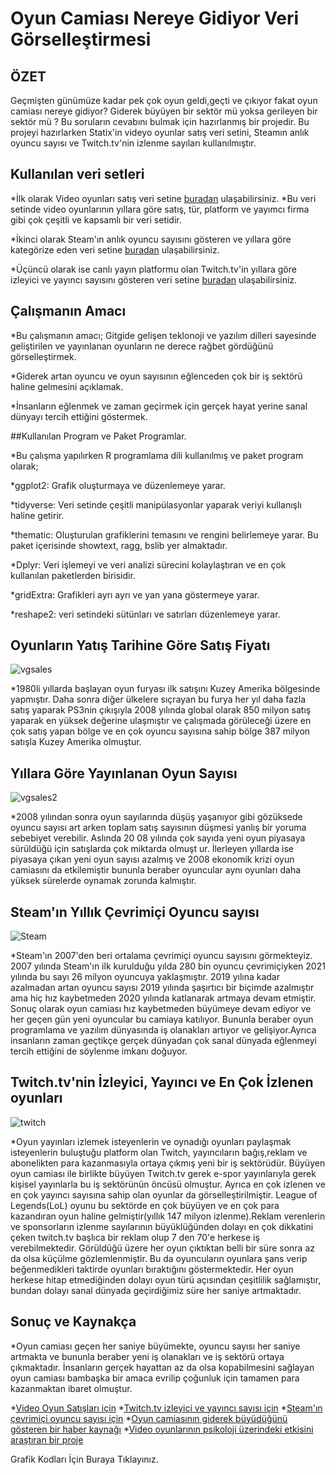 # Oyun Camiası Nereye Gidiyor Veri Görselleştirmesi

## ÖZET

Geçmişten günümüze kadar pek çok oyun geldi,geçti ve çıkıyor fakat oyun camiası nereye gidiyor?
Giderek büyüyen bir sektör mü yoksa gerileyen bir sektör mü ? Bu soruların cevabını bulmak için
hazırlanmış bir projedir. Bu projeyi hazırlarken Statix'in videyo oyunlar satış veri setini,
Steamın anlık oyuncu sayısı ve Twitch.tv'nin izlenme sayıları kullanılmıştır.


## Kullanılan veri setleri

*İlk olarak Video oyunları satış veri setine [buradan](https://www.kaggle.com/datasets/gregorut/videogamesales) ulaşabilirsiniz.
*Bu veri setinde video oyunlarının yıllara göre satış, tür, platform ve yayımcı firma gibi çok çeşitli ve kapsamlı bir veri setidir.

*İkinci olarak Steam'ın anlık oyuncu sayısını gösteren ve yıllara göre kategörize eden veri setine [buradan](https://backlinko.com/steam-users)
ulaşabilirsiniz.

*Üçüncü olarak ise canlı yayın platformu olan Twitch.tv'in yıllara göre izleyici ve yayıncı sayısını gösteren veri setine [buradan](https://www.kaggle.com/code/suvojithaldar/analyzing-top-games-and-categories-on-twitch-2016) ulaşabilirsiniz.


## Çalışmanın Amacı

*Bu çalışmanın amacı; Gitgide gelişen teklonoji ve yazılım dilleri sayesinde geliştirilen ve yayınlanan oyunların ne derece rağbet gördüğünü görselleştirmek.

*Giderek artan oyuncu ve oyun sayısının eğlenceden çok bir iş sektörü haline gelmesini açıklamak.

*İnsanların eğlenmek ve zaman geçirmek için gerçek hayat yerine sanal dünyayı tercih ettiğini göstermek.

##Kullanılan Program ve Paket Programlar.

*Bu çalışma yapılırken R programlama dili kullanılmış ve paket program olarak;

*ggplot2: Grafik oluşturmaya ve düzenlemeye yarar.

*tidyverse: Veri setinde çeşitli manipülasyonlar yaparak veriyi kullanışlı haline getirir.

*thematic: Oluşturulan grafiklerini temasını ve rengini belirlemeye yarar. Bu paket içerisinde showtext, ragg, bslib yer almaktadır.

*Dplyr: Veri işlemeyi ve veri analizi sürecini kolaylaştıran ve en çok kullanılan paketlerden birisidir.

*gridExtra: Grafikleri ayrı ayrı ve yan yana göstermeye yarar.

*reshape2: veri setindeki sütünları ve satırları düzenlemeye yarar.

## Oyunların Yatış Tarihine Göre Satış Fiyatı

![vgsales](vgsales.png)

*1980li yıllarda başlayan oyun furyası ilk satışını Kuzey Amerika bölgesinde yapmıştır. 
Daha sonra diğer ülkelere sıçrayan bu furya her yıl daha fazla satış yaparak PS3nin 
çıkışıyla 2008 yılında global olarak 850 milyon satış yaparak en yüksek değerine
ulaşmıştır ve çalışmada görüleceği üzere en çok satış yapan bölge ve en çok oyuncu
sayısına sahip bölge 387 milyon satışla Kuzey Amerika olmuştur.

## Yıllara Göre Yayınlanan Oyun Sayısı

![vgsales2](vgsales2.png)

*2008 yılından sonra oyun sayılarında düşüş yaşanıyor gibi gözüksede oyuncu sayısı art
arken toplam satış sayısının düşmesi yanlış bir yoruma sebebiyet verebilir. Aslında 20
08 yılında çok sayıda yeni oyun piyasaya sürüldüğü için satışlarda çok miktarda olmuşt
ur. İlerleyen yıllarda ise piyasaya çıkan yeni oyun sayısı azalmış ve 2008 ekonomik krizi
oyun camiasını da etkilemiştir bununla beraber oyuncular aynı oyunları daha yüksek sürelerde
oynamak zorunda kalmıştır.

## Steam'ın Yıllık Çevrimiçi Oyuncu sayısı
![Steam](Steam.png)

*Steam'ın 2007'den beri ortalama çevrimiçi oyuncu sayısını görmekteyiz. 2007 yılında Steam'ın ilk kurulduğu yılda 280 bin oyuncu çevrimiçiyken 2021 yılında bu sayı 26 milyon oyuncuya yaklaşmıştır. 2019 yılına kadar azalmadan artan oyuncu sayısı 2019 yılında şaşırtıcı bir biçimde azalmıştır ama hiç hız kaybetmeden 2020 yılında katlanarak artmaya devam etmiştir. Sonuç olarak oyun camiası hız kaybetmeden büyümeye devam ediyor ve her geçen gün yeni oyuncular bu camiaya katılıyor. Bununla beraber oyun programlama ve yazılım dünyasında iş olanakları artıyor ve gelişiyor.Ayrıca insanların zaman geçtikçe gerçek dünyadan çok sanal dünyada eğlenmeyi tercih ettiğini de söylenme imkanı doğuyor.


## Twitch.tv'nin İzleyici, Yayıncı ve En Çok İzlenen oyunları

![twitch](twitch.png)

*Oyun yayınları izlemek isteyenlerin ve oynadığı oyunları paylaşmak isteyenlerin
buluştuğu platform olan Twitch, yayıncıların bağış,reklam ve abonelikten para 
kazanmasıyla ortaya çıkmış yeni bir iş sektörüdür. Büyüyen oyun camiası ile birlikte
büyüyen Twitch.tv gerek e-spor yayınlarıyla gerek kişisel yayınlarla bu iş sektörünün
öncüsü olmuştur. Ayrıca en çok izlenen ve en çok yayıncı sayısına sahip olan oyunlar da 
görselleştirilmiştir. League of Legends(LoL) oyunu bu sektörde en çok büyüyen ve en
çok para kazandıran oyun haline gelmiştir(yıllık 147 milyon izlenme).Reklam verenlerin
ve sponsorların izlenme sayılarının büyüklüğünden dolayı en çok dikkatini çeken
twitch.tv başlıca bir reklam olup 7 den 70'e herkese iş verebilmektedir. Görüldüğü üzere
her oyun çıktıktan belli bir süre sonra az da olsa küçülme gözlemlenmiştir. Bu da 
oyuncuların oyunlara şans verip beğenmedikleri taktirde oyunları bıraktığını
göstermektedir. Her oyun herkese hitap etmediğinden dolayı oyun türü açısından
çeşitlilik sağlamıştır, bundan dolayı sanal dünyada geçirdiğimiz süre her saniye
artmaktadır.

## Sonuç ve Kaynakça

*Oyun camiası geçen her saniye büyümekte, oyuncu sayısı her saniye artmakta ve bununla beraber yeni iş olanakları ve iş sektörü ortaya çıkmaktadır.
İnsanların gerçek hayattan az da olsa kopabilmesini sağlayan oyun camiası bambaşka bir amaca evrilip çoğunluk için tamamen para kazanmaktan ibaret olmuştur.

*[Video Oyun Satışları için](https://www.kaggle.com/datasets/gregorut/videogamesales)
*[Twitch.tv izleyici ve yayıncı sayısı için](https://www.kaggle.com/code/suvojithaldar/analyzing-top-games-and-categories-on-twitch-2016)
*[Steam'ın çevrimiçi oyuncu sayısı için](https://backlinko.com/steam-users)
*[Oyun camiasının giderek büyüdüğünü gösteren bir haber kaynağı](https://www.aa.com.tr/tr/bilim-teknoloji/oyun-pazarinin-buyuklugu-2021de-176-milyar-dolar-oldu/2495852)
*[Video oyunlarının psikoloji üzerindeki etkisini araştıran bir proje](https://www.frontiersin.org/articles/10.3389/fpsyg.2019.01731/full)


Grafik Kodları İçin Buraya Tıklayınız.







